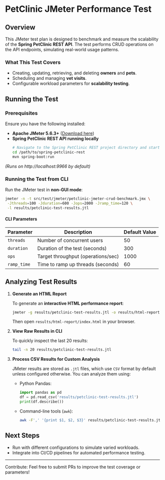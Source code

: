 # PetClinic JMeter Performance Test

## Overview

This JMeter test plan is designed to benchmark and measure the scalability of the **Spring PetClinic REST API**. The test performs CRUD operations on the API endpoints, simulating real-world usage patterns.

### What This Test Covers

- Creating, updating, retrieving, and deleting **owners** and **pets**.
- Scheduling and managing **vet visits**.
- Configurable workload parameters for **scalability testing**.

## Running the Test

### Prerequisites

Ensure you have the following installed:

- **Apache JMeter 5.6.3+** ([Download here](https://jmeter.apache.org/download_jmeter.cgi))
- **Spring PetClinic REST API running locally**
    ```sh
    # Navigate to the Spring PetClinic REST project directory and start the application
    cd /path/to/spring-petclinic-rest
    mvn spring-boot:run
    ```

_(Runs on http://localhost:9966 by default)_

### Running the Test from CLI

Run the JMeter test in **non-GUI mode**:

```sh
jmeter -n -t src/test/jmeter/petclinic-jmeter-crud-benchmark.jmx \
 -Jthreads=100 -Jduration=600 -Jops=2000 -Jramp_time=120 \
 -l results/petclinic-test-results.jtl
```

#### CLI Parameters

| Parameter  | Description                  | Default Value |
|------------|------------------------------|---------------|
| `threads`  | Number of concurrent users   | 50            |
| `duration` | Duration of the test (seconds) | 300          |
| `ops`      | Target throughput (operations/sec)  | 1000          |
| `ramp_time` | Time to ramp up threads (seconds) | 60       |

## Analyzing Test Results

1. **Generate an HTML Report**

    To generate an **interactive HTML performance report**:
    ```sh
    jmeter -g results/petclinic-test-results.jtl -o results/html-report
    ```

    Then open `results/html-report/index.html` in your browser.

2. **View Raw Results in CLI**

    To quickly inspect the last 20 results:
    ```sh
    tail -n 20 results/petclinic-test-results.jtl
    ```

3. **Process CSV Results for Custom Analysis**

    JMeter results are stored as `.jtl` files, which use `CSV` format by default unless configured otherwise. You can analyze them using:
    - Python Pandas:
        ```python
        import pandas as pd
        df = pd.read_csv('results/petclinic-test-results.jtl')
        print(df.describe())
        ```
    - Command-line tools (`awk`):
        ```sh
        awk -F',' '{print $1, $2, $3}' results/petclinic-test-results.jtl | head -20
        ```

## Next Steps

- Run with different configurations to simulate varied workloads.
- Integrate into CI/CD pipelines for automated performance testing.
___

Contribute: Feel free to submit PRs to improve the test coverage or parameters!